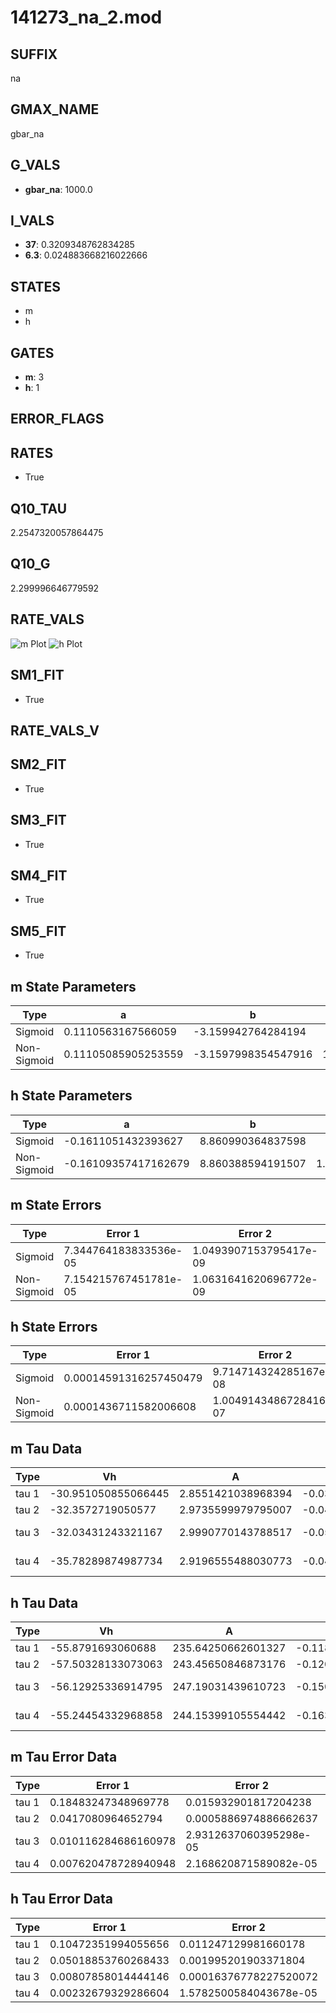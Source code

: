 # 141273_na_2.mod

## SUFFIX

na

## GMAX_NAME

gbar_na

## G_VALS

- **gbar_na**: 1000.0

## I_VALS

- **37**: 0.3209348762834285
- **6.3**: 0.024883668216022666

## STATES

- m
- h

## GATES

- **m**: 3
- **h**: 1

## ERROR_FLAGS


## RATES

- True

## Q10_TAU

2.2547320057864475

## Q10_G

2.299996646779592

## RATE_VALS

![m Plot](/Users/pbozelos/Dropbox/icg-Chai-Panos/supermodels/output_markdown_files/Na/141273_na_2.mod/images/m.png)
![h Plot](/Users/pbozelos/Dropbox/icg-Chai-Panos/supermodels/output_markdown_files/Na/141273_na_2.mod/images/h.png)

## SM1_FIT

- True

## RATE_VALS_V

## SM2_FIT

- True

## SM3_FIT

- True

## SM4_FIT

- True

## SM5_FIT

- True

## m State Parameters

| Type | a | b | c | d |
| --- | --- | --- | --- | --- |
| Sigmoid | 0.1110563167566059 | -3.159942764284194 |
| Non-Sigmoid | 0.11105085905253559 | -3.1597998354547916 | 1.0000224727692384 | -1.324734979344452e-05 |

## h State Parameters

| Type | a | b | c | d |
| --- | --- | --- | --- | --- |
| Sigmoid | -0.1611051432393627 | 8.860990364837598 |
| Non-Sigmoid | -0.16109357417162679 | 8.860388594191507 | 1.0000336599159345 | -1.0806682873783039e-05 |

## m State Errors

| Type | Error 1 | Error 2 | Error 3 |
| --- | --- | --- | --- |
| Sigmoid | 7.344764183833536e-05 | 1.0493907153795417e-09 | 4.701758553787247e-05 |
| Non-Sigmoid | 7.154215767451781e-05 | 1.0631641620696772e-09 | 4.5797787836803305e-05 |

## h State Errors

| Type | Error 1 | Error 2 | Error 3 |
| --- | --- | --- | --- |
| Sigmoid | 0.00014591316257450479 | 9.714714324285167e-08 | 0.00011878912215663022 |
| Non-Sigmoid | 0.0001436711582006608 | 1.0049143486728416e-07 | 0.00011696388770388327 |

## m Tau Data

| Type | Vh | A | b1 | b2 | c1 | c2 | d1 | d2 | e1 | e2 |
| --- | --- | --- | --- | --- | --- | --- | --- | --- | --- | --- |
| tau 1 | -30.951050855066445 | 2.8551421038968394 | -0.03506855868869279 | -0.0338789557880204 |
| tau 2 | -32.3572719050577 | 2.9735599979795007 | -0.045215989232852985 | 0.00019461032754497284 | -0.050823980748143614 | -0.00035257708169414713 |
| tau 3 | -32.03431243321167 | 2.9990770143788517 | -0.05177332439137323 | 0.00038495808534969516 | -1.1723603862921132e-06 | -0.0585839081278391 | -0.0007073136100564238 | -3.885526287535251e-06 |
| tau 4 | -35.78289874987734 | 2.9196555488030773 | -0.04401872167315329 | 0.00023001436809731837 | -1.3376148829835028e-07 | -2.0921302971480868e-09 | -0.06539445201161598 | -0.0010995359564666277 | -1.2579157428026945e-05 | -6.510611786432445e-08 |

## h Tau Data

| Type | Vh | A | b1 | b2 | c1 | c2 | d1 | d2 | e1 | e2 |
| --- | --- | --- | --- | --- | --- | --- | --- | --- | --- | --- |
| tau 1 | -55.8791693060688 | 235.64250662601327 | -0.11816427506566046 | -0.09670415025051535 |
| tau 2 | -57.50328133073063 | 243.45650846873176 | -0.12065398675299223 | 0.0005987029141987731 | -0.13777708522457777 | -0.0017174417800254953 |
| tau 3 | -56.12925336914795 | 247.19031439610723 | -0.1509793655404521 | 0.0018241110945203896 | -7.748859815891999e-06 | -0.1358221631471004 | -0.002253485331853405 | -1.610959212280846e-05 |
| tau 4 | -55.24454332968858 | 244.15399105554442 | -0.16391568985458496 | 0.002509566943126183 | -1.874106473372121e-05 | 5.230071003658938e-08 | -0.12111311682539165 | -0.0013935553359293745 | 5.625969992330186e-07 | 9.437238345726485e-08 |

## m Tau Error Data

| Type | Error 1 | Error 2 | Error 3 |
| --- | --- | --- | --- |
| tau 1 | 0.18483247348969778 | 0.015932901817204238 | 0.07189052768188961 |
| tau 2 | 0.0417080964652794 | 0.0005886974886662637 | 0.016222349930642557 |
| tau 3 | 0.010116284686160978 | 2.9312637060395298e-05 | 0.00393472548701713 |
| tau 4 | 0.007620478728940948 | 2.168620871589082e-05 | 0.0029639826090555226 |

## h Tau Error Data

| Type | Error 1 | Error 2 | Error 3 |
| --- | --- | --- | --- |
| tau 1 | 0.10472351994055656 | 0.011247129981660178 | 0.07947999062266237 |
| tau 2 | 0.05018853760268433 | 0.001995201903371804 | 0.038090626635647135 |
| tau 3 | 0.00807858014444146 | 0.00016376778227520072 | 0.0061312441989067575 |
| tau 4 | 0.00232679329286604 | 1.5782500584043678e-05 | 0.0017659214396425849 |

